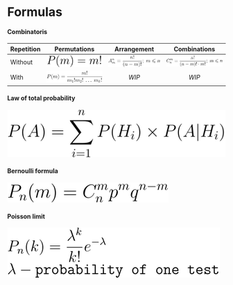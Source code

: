 # Formulas

#### Combinatoris

| Repetition  | Permutations  | Arrangement  | Combinations  |
|-------------|:-------------:|:------------:|:-------------:|
| Without     | ![permutation without repetitions](./permutations_without_repetitions.svg) | ![arrangement without repetitions](./arrangement_without_repetitions.svg)  | ![combinations without repetitions](./combinations_without_repetitions.svg)  |
| With        | ![permutation with repetitions](./permutations_with_repetitions.svg) | _WIP_ | _WIP_ |

#### Law of total probability

![law of total probability](total_probability.svg)

#### Bernoulli formula

![Bernoulli formula](bernoulli.svg)

#### Poisson limit

![Poisson limit](poisson_limit.svg)
